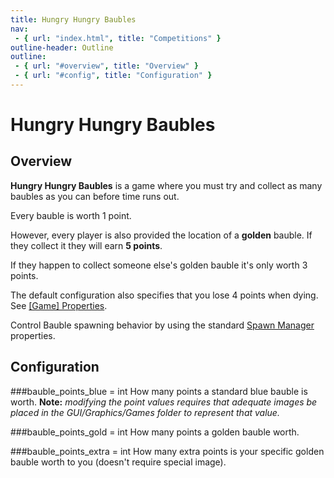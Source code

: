 ```yaml
---
title: Hungry Hungry Baubles
nav:
 - { url: "index.html", title: "Competitions" }
outline-header: Outline
outline:
 - { url: "#overview", title: "Overview" }
 - { url: "#config", title: "Configuration" }
---
```


Hungry Hungry Baubles
=============

<a name="overview"></a>Overview
-----------

**Hungry Hungry Baubles** is a game where you must try and collect as many baubles as you can before time runs out.

Every bauble is worth 1 point.

However, every player is also provided the location of a **golden** bauble.  If they collect it they will earn **5 points**.

If they happen to collect someone else's golden bauble it's only worth 3 points.

The default configuration also specifies that you lose 4 points when dying. See [[Game] Properties](../server/config.html#game).

Control Bauble spawning behavior by using the standard [Spawn Manager](../server/config.html#spawnmanager) properties.

<a name="config"></a>Configuration
-----------

###bauble_points_blue = int
How many points a standard blue bauble is worth. **Note:** *modifying the point values requires that adequate images be placed in the GUI/Graphics/Games folder to represent that value.*

###bauble_points_gold = int
How many points a golden bauble worth.

###bauble_points_extra = int
How many extra points is your specific golden bauble worth to you (doesn't require special image).
